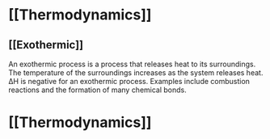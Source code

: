 # [[Thermodynamics]]

## [[Exothermic]]

An exothermic process is a process that releases heat to its surroundings.  The temperature of the surroundings increases as the system releases heat.  ΔH is negative for an exothermic process.  Examples include combustion reactions and the formation of many chemical bonds.

# [[Thermodynamics]]